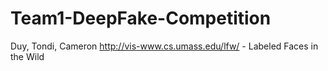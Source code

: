 # Team1-DeepFake-Competition
Duy, Tondi, Cameron
http://vis-www.cs.umass.edu/lfw/ - Labeled Faces in the Wild
